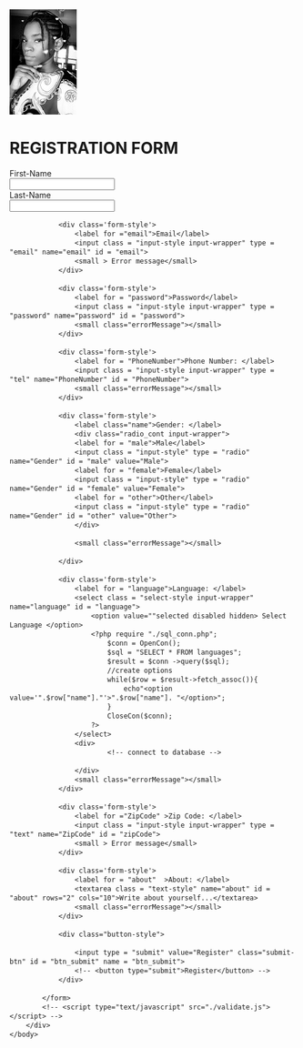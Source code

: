 
<html>
    <head>
        <meta charset="UTF-8">
        <meta http-equiv="X-UA-Compatible" content="IE=edge">
        <meta name="viewport" content="width=device-width, initial-scale=1.0">
        <title>Form</title>
        <link rel = "stylesheet" href = "./style.css">
    </head>
    <body>
        <div class = "form-properties">
            <div class="img-container">
                    <div class ="form-header" ><img src="./passport.jpg" class = "img-style"></div>
                    <h1>REGISTRATION FORM</h1>
            </div>
            <form id = "form"  name= "myForm" action="./validate.php" method="POST">
                <div class='form-style'>
                    <label for ="name">First-Name</label>
                    <div>
                        <input class = "input-style input-wrapper" type = "text" name="firstName" id = "firstName">
                        <small class="errorMessage"></small>
                    </div>
                </div>
                <div class='form-style'>
                    <label for ="name">Last-Name</label>
                    <div>
                        <input class = "input-style input-wrapper" type = "text" name="lastName" id = "lastName">
                        <small class="errorMessage"></small>
                    </div>
                </div>       
                
                <div class='form-style'>
                    <label for ="email">Email</label>
                    <input class = "input-style input-wrapper" type = "email" name="email" id = "email">
                    <small > Error message</small>
                </div>
               
                <div class='form-style'>
                    <label for = "password">Password</label>
                    <input class = "input-style input-wrapper" type = "password" name="password" id = "password">
                    <small class="errorMessage"></small>
                </div>

                <div class='form-style'>
                    <label for = "PhoneNumber">Phone Number: </label>
                    <input class = "input-style input-wrapper" type = "tel" name="PhoneNumber" id = "PhoneNumber">
                    <small class="errorMessage"></small>
                </div> 

                <div class='form-style'>
                    <label class="name">Gender: </label>
                    <div class="radio_cont input-wrapper">
                    <label for = "male">Male</label>
                    <input class = "input-style" type = "radio" name="Gender" id = "male" value="Male">
                    <label for = "female">Female</label>
                    <input class = "input-style" type = "radio" name="Gender" id = "female" value="Female">
                    <label for = "other">Other</label>
                    <input class = "input-style" type = "radio" name="Gender" id = "other" value="Other">
                    </div>
                   
                    <small class="errorMessage"></small>
                
                </div> 
                
                <div class='form-style'>
                    <label for = "language">Language: </label>
                    <select class = "select-style input-wrapper" name="language" id = "language">
                        <option value=""selected disabled hidden> Select Language </option>
                        <?php require "./sql_conn.php";
                            $conn = OpenCon();
                            $sql = "SELECT * FROM languages";
                            $result = $conn ->query($sql);
                            //create options
                            while($row = $result->fetch_assoc()){
                                echo"<option value='".$row["name"]."'>".$row["name"]. "</option>";
                            }
                            CloseCon($conn);
                        ?>
                    </select>
                    <div>
                            <!-- connect to database -->
                        
                    </div>
                    <small class="errorMessage"></small>
                </div> 

                <div class='form-style'>
                    <label for ="ZipCode" >Zip Code: </label>
                    <input class = "input-style input-wrapper" type = "text" name="ZipCode" id = "zipCode">
                    <small > Error message</small>
                </div> 

                <div class='form-style'>
                    <label for = "about"  >About: </label>
                    <textarea class = "text-style" name="about" id = "about" rows="2" cols="10">Write about yourself...</textarea>
                    <small class="errorMessage"></small>
                </div> 

                <div class="button-style">

                    <input type = "submit" value="Register" class="submit-btn" id = "btn_submit" name = "btn_submit">
                    <!-- <button type="submit">Register</button> -->
                </div> 
                
            </form>
            <!-- <script type="text/javascript" src="./validate.js"> </script> -->
        </div>    
    </body>
</html>